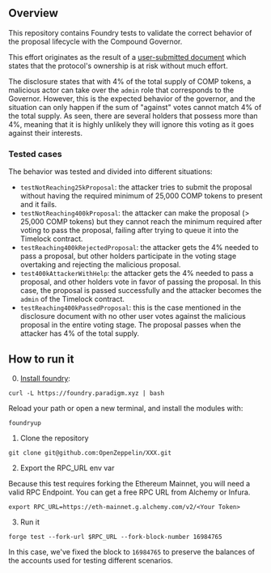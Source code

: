 ## Overview

This repository contains Foundry tests to validate the correct behavior of the proposal lifecycle with the Compound Governor.

This effort originates as the result of a [user-submitted document](https://docs.google.com/document/d/1KWtygfO02vUJ20yY8QKfBJGZMbi8FFDmlCIcoY4iEbg/edit) which states that the protocol's ownership is at risk without much effort.

The disclosure states that with 4% of the total supply of COMP tokens, a malicious actor can take over the `admin` role that corresponds to the Governor. However, this is the expected behavior of the governor, and the situation can only happen if the sum of "against" votes cannot match 4% of the total supply. As seen, there are several holders that possess more than 4%, meaning that it is highly unlikely they will ignore this voting as it goes against their interests.

### Tested cases

The behavior was tested and divided into different situations:

- `testNotReaching25kProposal`: the attacker tries to submit the proposal without having the required minimum of 25,000 COMP tokens to present and it fails.
- `testNotReaching400kProposal`: the attacker can make the proposal (> 25,000 COMP tokens) but they cannot reach the minimum required after voting to pass the proposal, failing after trying to queue it into the Timelock contract.
- `testReaching400kRejectedProposal`: the attacker gets the 4% needed to pass a proposal, but other holders participate in the voting stage overtaking and rejecting the malicious proposal.
- `test400kAttackerWithHelp`: the attacker gets the 4% needed to pass a proposal, and other holders vote in favor of passing the proposal. In this case, the proposal is passed successfully and the attacker becomes the `admin` of the Timelock contract.
- `testReaching400kPassedProposal`: this is the case mentioned in the disclosure document with no other user votes against the malicious proposal in the entire voting stage. The proposal passes when the attacker has 4% of the total supply.

## How to run it

0. [Install foundry](https://github.com/foundry-rs/foundry#installation):

`curl -L https://foundry.paradigm.xyz | bash`

Reload your path or open a new terminal, and install the modules with:

`foundryup`

1. Clone the repository

`git clone git@github.com:OpenZeppelin/XXX.git`

2. Export the RPC_URL env var

Because this test requires forking the Ethereum Mainnet, you will need a valid RPC Endpoint. You can get a free RPC URL from Alchemy or Infura.

`export RPC_URL=https://eth-mainnet.g.alchemy.com/v2/<Your Token>`

3. Run it

`forge test --fork-url $RPC_URL --fork-block-number 16984765`

In this case, we've fixed the block to `16984765` to preserve the balances of the accounts used for testing different scenarios.
